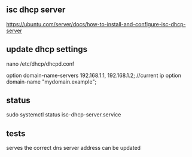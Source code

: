 ## isc dhcp server

https://ubuntu.com/server/docs/how-to-install-and-configure-isc-dhcp-server

## update dhcp settings
nano /etc/dhcp/dhcpd.conf

 option domain-name-servers 192.168.1.1, 192.168.1.2; //current ip
 option domain-name "mydomain.example";

## status
sudo systemctl status isc-dhcp-server.service

 ## tests
 serves the correct dns server address 
 can be updated